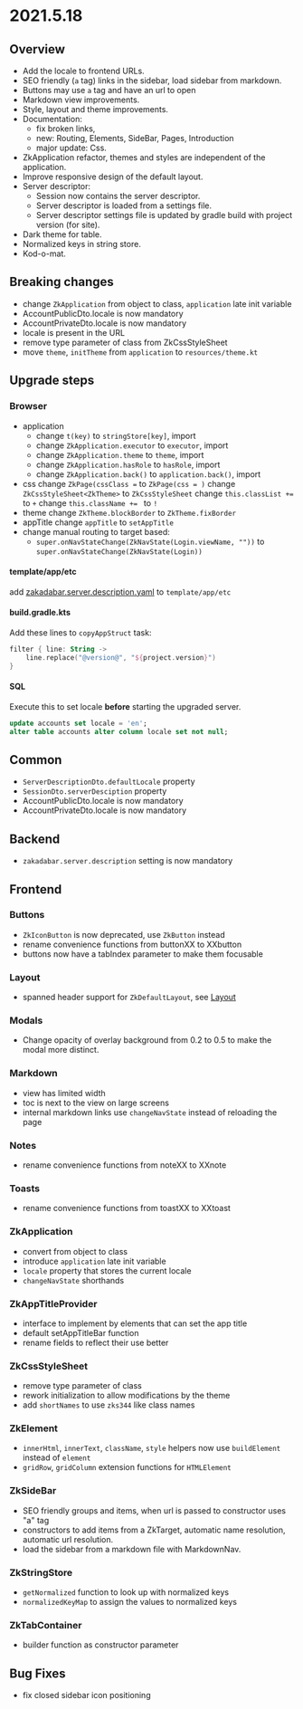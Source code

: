 # 2021.5.18

## Overview

* Add the locale to frontend URLs.
* SEO friendly (`a` tag) links in the sidebar, load sidebar from markdown.
* Buttons may use `a` tag and have an url to open  
* Markdown view improvements.
* Style, layout and theme improvements.
* Documentation:
    * fix broken links,
    * new: Routing, Elements, SideBar, Pages, Introduction
    * major update: Css.
* ZkApplication refactor, themes and styles are independent of the application.
* Improve responsive design of the default layout.
* Server descriptor:
    * Session now contains the server descriptor.
    * Server descriptor is loaded from a settings file.
    * Server descriptor settings file is updated by gradle build with project version (for site).
* Dark theme for table.
* Normalized keys in string store.
* Kod-o-mat.

## Breaking changes

* change `ZkApplication` from object to class, `application` late init variable
* AccountPublicDto.locale is now mandatory
* AccountPrivateDto.locale is now mandatory
* locale is present in the URL
* remove type parameter of class from ZkCssStyleSheet
* move `theme`, `initTheme` from `application` to `resources/theme.kt`

## Upgrade steps

### Browser

* application
  * change `t(key)` to `stringStore[key]`, import
  * change `ZkApplication.executor` to `executor`, import
  * change `ZkApplication.theme` to `theme`, import
  * change `ZkApplication.hasRole` to `hasRole`, import
  * change `ZkApplication.back()` to `application.back()`, import
* css change `ZkPage(cssClass =` to `ZkPage(css = )`
  change `ZkCssStyleSheet<ZkTheme>` to `ZkCssStyleSheet`
  change `this.classList += ` to `+`
  change `this.className += ` to `!`
* theme change `ZkTheme.blockBorder` to `ZkTheme.fixBorder`
* appTitle change `appTitle` to `setAppTitle`
* change manual routing to target based: 
  * `super.onNavStateChange(ZkNavState(Login.viewName, ""))` to `super.onNavStateChange(ZkNavState(Login))`

#### template/app/etc

add [zakadabar.server.description.yaml](../../../site/template/app/etc/zakadabar.server.description.yaml) to `template/app/etc`

#### build.gradle.kts

Add these lines to `copyAppStruct` task:

```kotlin
filter { line: String ->
    line.replace("@version@", "${project.version}")
}
```

#### SQL

Execute this to set locale **before** starting the upgraded server.

```sql
update accounts set locale = 'en';
alter table accounts alter column locale set not null;
```

## Common

* `ServerDescriptionDto.defaultLocale` property
* `SessionDto.serverDesciption` property
* AccountPublicDto.locale is now mandatory
* AccountPrivateDto.locale is now mandatory

## Backend

* `zakadabar.server.description` setting is now mandatory

## Frontend

### Buttons

* `ZkIconButton` is now deprecated, use `ZkButton` instead
* rename convenience functions from buttonXX to XXbutton
* buttons now have a tabIndex parameter to make them focusable

### Layout

* spanned header support for `ZkDefaultLayout`, see [Layout](../guides/browser/structure/Layout.md#Spanning-the-Header)

### Modals

* Change opacity of overlay background from 0.2 to 0.5 to make the modal more distinct.

### Markdown

* view has limited width
* toc is next to the view on large screens
* internal markdown links use `changeNavState` instead of reloading the page

### Notes

* rename convenience functions from noteXX to XXnote

### Toasts

* rename convenience functions from toastXX to XXtoast

### ZkApplication

* convert from object to class
* introduce `application` late init variable
* `locale` property that stores the current locale
* `changeNavState` shorthands

### ZkAppTitleProvider

* interface to implement by elements that can set the app title
* default setAppTitleBar function
* rename fields to reflect their use better

### ZkCssStyleSheet

* remove type parameter of class
* rework initialization to allow modifications by the theme
* add `shortNames` to use `zks344` like class names

### ZkElement

* `innerHtml`, `innerText`, `className`, `style` helpers now use `buildElement` instead of `element`
* `gridRow`, `gridColumn` extension functions for `HTMLElement`

### ZkSideBar

* SEO friendly groups and items, when url is passed to constructor uses "a" tag
* constructors to add items from a ZkTarget, automatic name resolution, automatic url resolution.
* load the sidebar from a markdown file with MarkdownNav.

### ZkStringStore

* `getNormalized` function to look up with normalized keys
* `normalizedKeyMap` to assign the values to normalized keys

### ZkTabContainer

* builder function as constructor parameter

## Bug Fixes

* fix closed sidebar icon positioning
 